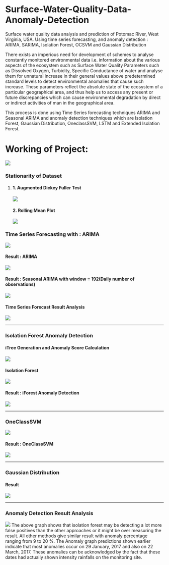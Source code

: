 # Surface-Water-Quality-Data-Anomaly-Detection
Surface water quality data analysis and prediction of Potomac River, West Virginia, USA. Using time series forecasting, and anomaly detection : ARIMA, SARIMA, Isolation Forest, OCSVM and Gaussian Distribution

There exists an imperious need for development of schemes to analyse constantly monitored environmental data i.e. information about the various aspects of the ecosystem such as Surface Water Quality Parameters such as Dissolved Oxygen, Turbidity, Specific Conductance of water and analyse them for unnatural increase in their general values above predetermined standard levels to detect environmental anomalies that cause such increase. These parameters reflect the absolute state of the ecosystem of a particular geographical area, and thus help us to access any present or future discrepancies which can cause environmental degradation by direct or indirect activities of man in the geographical area. 

This process is done using Time Series forecasting techniques ARIMA and Seasonal ARIMA and anomaly detection techniques which are Isolation Forest, Gaussian Distribution, OneclassSVM, LSTM and Extended Isolation Forest.

<p>
  
  <h1> Working of Project:</h1>
  
  <img src="https://github.com/absaw/Surface-Water-Quality-Data-Anomaly-Detection/blob/master/Images/Formulae/Flowchart%20Major.png">
  
  
  
  
  <h3>Stationarity of Dataset</h3>
  <ol>
    <li>
      <h4>1. Augmented Dickey Fuller Test</h4>
      <img src="https://github.com/absaw/Surface-Water-Quality-Data-Anomaly-Detection/blob/master/Results/1/ADF%20Test%20Turb.JPG">
      <h4>2. Rolling Mean Plot</h4>
      <img src="https://github.com/absaw/Surface-Water-Quality-Data-Anomaly-Detection/blob/master/Results/1/Rolling%20Mean%20and%20STD%20Plot%20Turb.png">
    </li>
  </ol>
  
  
  
  
  
  <h3>Time Series Forecasting with : ARIMA</h3>
  <img src="https://github.com/absaw/Surface-Water-Quality-Data-Anomaly-Detection/blob/master/Images/Flowchart/arima%20flow.png">
  
  <h4> Result : ARIMA </h4>
   <img src="https://github.com/absaw/Surface-Water-Quality-Data-Anomaly-Detection/blob/master/Results/1/ARIMA%20Original%20vs%20Predicted.png">
  
  <h4> Result : Seasonal ARIMA with window = 192(Daily number of observations)</h4>
   <img src="https://github.com/absaw/Surface-Water-Quality-Data-Anomaly-Detection/blob/master/Results/1/Differenced%20ARIMA%20Original%20vs%20Predicted%202.png">

<h4>Time Series Forecast Result Analysis</h4>
  <img src="https://github.com/absaw/Surface-Water-Quality-Data-Anomaly-Detection/blob/master/Results/1/Time%20Series%20Error%20Analysis.JPG">
  <hr>
  
  
  <h3>Isolation Forest Anomaly Detection</h3>
  <h4> iTree Generation and Anomaly Score Calculation<h4>
  <img src="https://github.com/absaw/Surface-Water-Quality-Data-Anomaly-Detection/blob/master/Images/Flowchart/Isolation%20Tree%20working.jpeg">
  
   <h4>Isolation Forest</h4>
  <img src="https://github.com/absaw/Surface-Water-Quality-Data-Anomaly-Detection/blob/master/Images/Flowchart/iForest.jpeg">             
  <h4> Result : iForest Anomaly Detection </h4>                                                          
  <img src="https://github.com/absaw/Surface-Water-Quality-Data-Anomaly-Detection/blob/master/Results/1/iForest%20Anomaly%20Detection%20New.png">                                   
  <hr>
   
   
   
   <h3>OneClassSVM</h3>
    <img src="https://github.com/absaw/Surface-Water-Quality-Data-Anomaly-Detection/blob/master/Images/Flowchart/OCSVM%202.jpeg">
    <h4> Result : OneClassSVM </h4>         
    <img src="https://github.com/absaw/Surface-Water-Quality-Data-Anomaly-Detection/blob/master/Results/1/OCSVM%20Anomaly%20Detection.png">   
    <hr>
    
    
    
  <h3>Gaussian Distribution</h3>
    <h4> Result </h4>         
    <img src="https://github.com/absaw/Surface-Water-Quality-Data-Anomaly-Detection/blob/master/Results/1/Gaussian%20Anomaly%20Detection.png">   
    <hr>
    
    
    
  <h3>Anomaly Detection Result Analysis</h3>
  <img src="https://github.com/absaw/Surface-Water-Quality-Data-Anomaly-Detection/blob/master/Results/1/Anomalies%20Detected%20Analysis%20New.JPG">
   The above graph shows that isolation forest may be detecting a lot more false positives than the other approaches or it might be over measuring the result. All other methods give similar result with anomaly percentage ranging from 9 to 20 %. The Anomaly graph predictions shown earlier indicate that most anomalies occur on 29 January, 2017 and also on 22 March, 2017. These anomalies can be acknowledged by the fact that these dates had actually shown intensity rainfalls on the monitoring site.

  
 </p>
